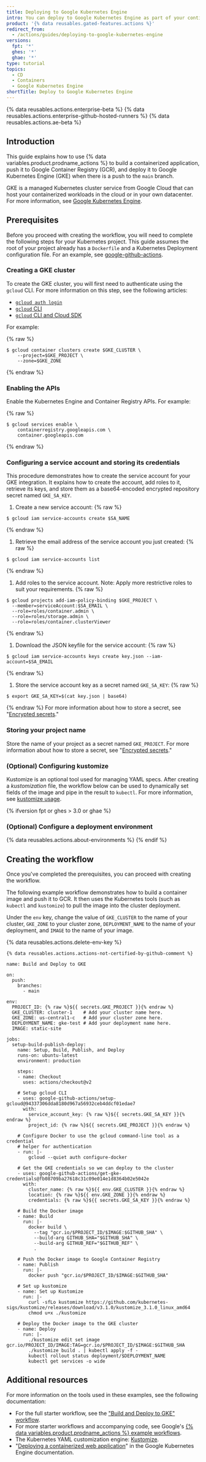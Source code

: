 ```yaml
---
title: Deploying to Google Kubernetes Engine
intro: You can deploy to Google Kubernetes Engine as part of your continuous deployment (CD) workflows.
product: '{% data reusables.gated-features.actions %}'
redirect_from:
  - /actions/guides/deploying-to-google-kubernetes-engine
versions:
  fpt: '*'
  ghes: '*'
  ghae: '*'
type: tutorial
topics:
  - CD
  - Containers
  - Google Kubernetes Engine
shortTitle: Deploy to Google Kubernetes Engine
---
```


{% data reusables.actions.enterprise-beta %}
{% data reusables.actions.enterprise-github-hosted-runners %}
{% data reusables.actions.ae-beta %}

## Introduction

This guide explains how to use {% data variables.product.prodname_actions %} to build a containerized application, push it to Google Container Registry (GCR), and deploy it to Google Kubernetes Engine (GKE) when there is a push to the `main` branch.

GKE is a managed Kubernetes cluster service from Google Cloud that can host your containerized workloads in the cloud or in your own datacenter. For more information, see [Google Kubernetes Engine](https://cloud.google.com/kubernetes-engine).

## Prerequisites

Before you proceed with creating the workflow, you will need to complete the following steps for your Kubernetes project. This guide assumes the root of your project already has a `Dockerfile` and a Kubernetes Deployment configuration file. For an example, see [google-github-actions](https://github.com/google-github-actions/setup-gcloud/tree/master/example-workflows/gke).

### Creating a GKE cluster

To create the GKE cluster, you will first need to authenticate using the `gcloud` CLI. For more information on this step, see the following articles:
- [`gcloud auth login`](https://cloud.google.com/sdk/gcloud/reference/auth/login)
- [`gcloud` CLI](https://cloud.google.com/sdk/gcloud/reference)
- [`gcloud` CLI and Cloud SDK](https://cloud.google.com/sdk/gcloud#the_gcloud_cli_and_cloud_sdk)

For example:

{% raw %}
```bash{:copy}
$ gcloud container clusters create $GKE_CLUSTER \
	--project=$GKE_PROJECT \
	--zone=$GKE_ZONE
```
{% endraw %}

### Enabling the APIs

Enable the Kubernetes Engine and Container Registry APIs. For example:

{% raw %}
```bash{:copy}
$ gcloud services enable \
	containerregistry.googleapis.com \
	container.googleapis.com
```
{% endraw %}

### Configuring a service account and storing its credentials

This procedure demonstrates how to create the service account for your GKE integration. It explains how to create the account, add roles to it, retrieve its keys, and store them as a base64-encoded encrypted repository secret named `GKE_SA_KEY`.

1. Create a new service account:
  {% raw %}
  ```
  $ gcloud iam service-accounts create $SA_NAME
  ```
  {% endraw %}
1. Retrieve the email address of the service account you just created:
  {% raw %}
  ```
  $ gcloud iam service-accounts list
  ```
  {% endraw %}
1. Add roles to the service account. Note: Apply more restrictive roles to suit your requirements.
  {% raw %}
  ```
  $ gcloud projects add-iam-policy-binding $GKE_PROJECT \
    --member=serviceAccount:$SA_EMAIL \
    --role=roles/container.admin \
    --role=roles/storage.admin \
    --role=roles/container.clusterViewer
  ```
  {% endraw %}
1. Download the JSON keyfile for the service account:
  {% raw %}
  ```
  $ gcloud iam service-accounts keys create key.json --iam-account=$SA_EMAIL
  ```
  {% endraw %}
1. Store the service account key as a secret named `GKE_SA_KEY`:
  {% raw %}
  ```
  $ export GKE_SA_KEY=$(cat key.json | base64)
  ```
  {% endraw %}
  For more information about how to store a secret, see "[Encrypted secrets](/actions/security-guides/encrypted-secrets)."

### Storing your project name

Store the name of your project as a secret named `GKE_PROJECT`. For more information about how to store a secret, see "[Encrypted secrets](/actions/security-guides/encrypted-secrets)."

### (Optional) Configuring kustomize
Kustomize is an optional tool used for managing YAML specs. After creating a _kustomization_ file, the workflow below can be used to dynamically set fields of the image and pipe in the result to `kubectl`. For more information, see [kustomize usage](https://github.com/kubernetes-sigs/kustomize#usage).

{% ifversion fpt or ghes > 3.0 or ghae %}
### (Optional) Configure a deployment environment

{% data reusables.actions.about-environments %}
{% endif %}

## Creating the workflow

Once you've completed the prerequisites, you can proceed with creating the workflow.

The following example workflow demonstrates how to build a container image and push it to GCR. It then uses the Kubernetes tools (such as `kubectl` and `kustomize`) to pull the image into the cluster deployment.

Under the `env` key, change the value of `GKE_CLUSTER` to the name of your cluster, `GKE_ZONE` to your cluster zone, `DEPLOYMENT_NAME` to the name of your deployment, and `IMAGE` to the name of your image.

{% data reusables.actions.delete-env-key %}

```yaml{:copy}
{% data reusables.actions.actions-not-certified-by-github-comment %}

name: Build and Deploy to GKE

on:
  push:
    branches:
      - main

env:
  PROJECT_ID: {% raw %}${{ secrets.GKE_PROJECT }}{% endraw %}
  GKE_CLUSTER: cluster-1    # Add your cluster name here.
  GKE_ZONE: us-central1-c   # Add your cluster zone here.
  DEPLOYMENT_NAME: gke-test # Add your deployment name here.
  IMAGE: static-site

jobs:
  setup-build-publish-deploy:
    name: Setup, Build, Publish, and Deploy
    runs-on: ubuntu-latest
    environment: production

    steps:
    - name: Checkout
      uses: actions/checkout@v2

    # Setup gcloud CLI
    - uses: google-github-actions/setup-gcloud@94337306dda8180d967a56932ceb4ddcf01edae7
      with:
        service_account_key: {% raw %}${{ secrets.GKE_SA_KEY }}{% endraw %}
        project_id: {% raw %}${{ secrets.GKE_PROJECT }}{% endraw %}

    # Configure Docker to use the gcloud command-line tool as a credential
    # helper for authentication
    - run: |-
        gcloud --quiet auth configure-docker

    # Get the GKE credentials so we can deploy to the cluster
    - uses: google-github-actions/get-gke-credentials@fb08709ba27618c31c09e014e1d8364b02e5042e
      with:
        cluster_name: {% raw %}${{ env.GKE_CLUSTER }}{% endraw %}
        location: {% raw %}${{ env.GKE_ZONE }}{% endraw %}
        credentials: {% raw %}${{ secrets.GKE_SA_KEY }}{% endraw %}

    # Build the Docker image
    - name: Build
      run: |-
        docker build \
          --tag "gcr.io/$PROJECT_ID/$IMAGE:$GITHUB_SHA" \
          --build-arg GITHUB_SHA="$GITHUB_SHA" \
          --build-arg GITHUB_REF="$GITHUB_REF" \
          .

    # Push the Docker image to Google Container Registry
    - name: Publish
      run: |-
        docker push "gcr.io/$PROJECT_ID/$IMAGE:$GITHUB_SHA"

    # Set up kustomize
    - name: Set up Kustomize
      run: |-
        curl -sfLo kustomize https://github.com/kubernetes-sigs/kustomize/releases/download/v3.1.0/kustomize_3.1.0_linux_amd64
        chmod u+x ./kustomize

    # Deploy the Docker image to the GKE cluster
    - name: Deploy
      run: |-
        ./kustomize edit set image gcr.io/PROJECT_ID/IMAGE:TAG=gcr.io/$PROJECT_ID/$IMAGE:$GITHUB_SHA
        ./kustomize build . | kubectl apply -f -
        kubectl rollout status deployment/$DEPLOYMENT_NAME
        kubectl get services -o wide
```

## Additional resources

For more information on the tools used in these examples, see the following documentation:

* For the full starter workflow, see the ["Build and Deploy to GKE" workflow](https://github.com/actions/starter-workflows/blob/main/deployments/google.yml).
* For more starter workflows and accompanying code, see Google's [{% data variables.product.prodname_actions %} example workflows](https://github.com/google-github-actions/setup-gcloud/tree/master/example-workflows/).
* The Kubernetes YAML customization engine: [Kustomize](https://kustomize.io/).
* "[Deploying a containerized web application](https://cloud.google.com/kubernetes-engine/docs/tutorials/hello-app)" in the Google Kubernetes Engine documentation.
